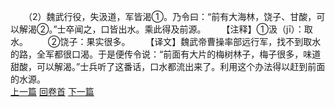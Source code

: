 　　（2）魏武行役，失汲道，军皆渴①。乃令曰：“前有大海林，饶子、甘酸，可以解渴②。”士卒闻之，口皆出水。乘此得及前源。
　　【注释】①汲（jī）：取水。
　　②饶子：果实很多。
　　【译文】魏武帝曹操率部远行军，找不到取水的路，全军都很口渴。于是便传令说：“前面有大片的梅树林子，梅子很多，味道甜酸，可以解渴。”士兵听了这番话，口水都流出来了。利用这个办法得以赶到前面的水源。
<br>[上一篇](27_01) [回卷首](27_00) [下一篇](27_03)
